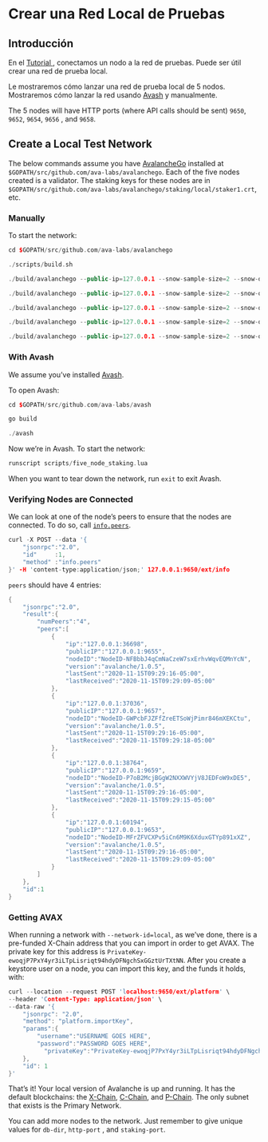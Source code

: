 # Crear una Red Local de Pruebas

## Introducción

En el [Tutorial ](https://avalanche.gitbook.io/avalanche/build/getting-started), conectamos un nodo a la red de pruebas. Puede ser útil crear una red de prueba local.

Le mostraremos cómo lanzar una red de prueba local de 5 nodos. Mostraremos cómo lanzar la red usando [Avash](https://avalanche.gitbook.io/avalanche/build/tools/avash) y manualmente.

The 5 nodes will have HTTP ports \(where API calls should be sent\) `9650`, `9652`, `9654`, `9656` , and `9658`.

## Create a Local Test Network

The below commands assume you have [AvalancheGo](https://avalanche.gitbook.io/avalanche/build/getting-started#download-avalanchego) installed at `$GOPATH/src/github.com/ava-labs/avalanchego`. Each of the five nodes created is a validator. The staking keys for these nodes are in `$GOPATH/src/github.com/ava-labs/avalanchego/staking/local/staker1.crt`, etc.

### Manually

To start the network:

```cpp
cd $GOPATH/src/github.com/ava-labs/avalanchego
```

```cpp
./scripts/build.sh
```

```cpp
./build/avalanchego --public-ip=127.0.0.1 --snow-sample-size=2 --snow-quorum-size=2 --http-port=9650 --staking-port=9651 --db-dir=db/node1 --staking-enabled=true --network-id=local --bootstrap-ips= --staking-tls-cert-file=$(pwd)/staking/local/staker1.crt --staking-tls-key-file=$(pwd)/staking/local/staker1.key
```

```cpp
./build/avalanchego --public-ip=127.0.0.1 --snow-sample-size=2 --snow-quorum-size=2 --http-port=9652 --staking-port=9653 --db-dir=db/node2 --staking-enabled=true --network-id=local --bootstrap-ips=127.0.0.1:9651 --bootstrap-ids=NodeID-7Xhw2mDxuDS44j42TCB6U5579esbSt3Lg --staking-tls-cert-file=$(pwd)/staking/local/staker2.crt --staking-tls-key-file=$(pwd)/staking/local/staker2.key
```

```cpp
./build/avalanchego --public-ip=127.0.0.1 --snow-sample-size=2 --snow-quorum-size=2 --http-port=9654 --staking-port=9655 --db-dir=db/node3 --staking-enabled=true --network-id=local --bootstrap-ips=127.0.0.1:9651 --bootstrap-ids=NodeID-7Xhw2mDxuDS44j42TCB6U5579esbSt3Lg --staking-tls-cert-file=$(pwd)/staking/local/staker3.crt --staking-tls-key-file=$(pwd)/staking/local/staker3.key
```

```cpp
./build/avalanchego --public-ip=127.0.0.1 --snow-sample-size=2 --snow-quorum-size=2 --http-port=9656 --staking-port=9657 --db-dir=db/node4 --staking-enabled=true --network-id=local --bootstrap-ips=127.0.0.1:9651 --bootstrap-ids=NodeID-7Xhw2mDxuDS44j42TCB6U5579esbSt3Lg --staking-tls-cert-file=$(pwd)/staking/local/staker4.crt --staking-tls-key-file=$(pwd)/staking/local/staker4.key
```

```cpp
./build/avalanchego --public-ip=127.0.0.1 --snow-sample-size=2 --snow-quorum-size=2 --http-port=9658 --staking-port=9659 --db-dir=db/node5 --staking-enabled=true --network-id=local --bootstrap-ips=127.0.0.1:9651 --bootstrap-ids=NodeID-7Xhw2mDxuDS44j42TCB6U5579esbSt3Lg --staking-tls-cert-file=$(pwd)/staking/local/staker5.crt --staking-tls-key-file=$(pwd)/staking/local/staker5.key
```

### With Avash

We assume you’ve installed [Avash](https://avalanche.gitbook.io/avalanche/build/tools/avash).

To open Avash:

```cpp
cd $GOPATH/src/github.com/ava-labs/avash
```

```cpp
go build
```

```cpp
./avash
```

Now we’re in Avash. To start the network:

```cpp
runscript scripts/five_node_staking.lua
```

When you want to tear down the network, run `exit` to exit Avash.

### Verifying Nodes are Connected <a id="verifying-nodes-are-connected"></a>

We can look at one of the node’s peers to ensure that the nodes are connected. To do so, call [`info.peers`](https://avalanche.gitbook.io/avalanche/build/apis/info-api#info-peers).

```cpp
curl -X POST --data '{
    "jsonrpc":"2.0",
    "id"     :1,
    "method" :"info.peers"
}' -H 'content-type:application/json;' 127.0.0.1:9650/ext/info
```

`peers` should have 4 entries:

```cpp
{
    "jsonrpc":"2.0",
    "result":{
        "numPeers":"4",
        "peers":[
            {
                "ip":"127.0.0.1:36698",
                "publicIP":"127.0.0.1:9655",
                "nodeID":"NodeID-NFBbbJ4qCmNaCzeW7sxErhvWqvEQMnYcN",
                "version":"avalanche/1.0.5",
                "lastSent":"2020-11-15T09:29:16-05:00",
                "lastReceived":"2020-11-15T09:29:09-05:00"
            },
            {
                "ip":"127.0.0.1:37036",
                "publicIP":"127.0.0.1:9657",
                "nodeID":"NodeID-GWPcbFJZFfZreETSoWjPimr846mXEKCtu",
                "version":"avalanche/1.0.5",
                "lastSent":"2020-11-15T09:29:16-05:00",
                "lastReceived":"2020-11-15T09:29:18-05:00"
            },
            {
                "ip":"127.0.0.1:38764",
                "publicIP":"127.0.0.1:9659",
                "nodeID":"NodeID-P7oB2McjBGgW2NXXWVYjV8JEDFoW9xDE5",
                "version":"avalanche/1.0.5",
                "lastSent":"2020-11-15T09:29:16-05:00",
                "lastReceived":"2020-11-15T09:29:15-05:00"
            },
            {
                "ip":"127.0.0.1:60194",
                "publicIP":"127.0.0.1:9653",
                "nodeID":"NodeID-MFrZFVCXPv5iCn6M9K6XduxGTYp891xXZ",
                "version":"avalanche/1.0.5",
                "lastSent":"2020-11-15T09:29:16-05:00",
                "lastReceived":"2020-11-15T09:29:09-05:00"
            }
        ]
    },
    "id":1
}
```

### Getting AVAX <a id="getting-avax"></a>

When running a network with `--network-id=local`, as we’ve done, there is a pre-funded X-Chain address that you can import in order to get AVAX. The private key for this address is `PrivateKey-ewoqjP7PxY4yr3iLTpLisriqt94hdyDFNgchSxGGztUrTXtNN`. After you create a keystore user on a node, you can import this key, and the funds it holds, with:

```cpp
curl --location --request POST 'localhost:9650/ext/platform' \
--header 'Content-Type: application/json' \
--data-raw '{
    "jsonrpc": "2.0",
    "method": "platform.importKey",
    "params":{
        "username":"USERNAME GOES HERE",
        "password":"PASSWORD GOES HERE",
          "privateKey":"PrivateKey-ewoqjP7PxY4yr3iLTpLisriqt94hdyDFNgchSxGGztUrTXtNN"
    },
    "id": 1
}'
```

That’s it! Your local version of Avalanche is up and running. It has the default blockchains: the [X-Chain](https://avalanche.gitbook.io/avalanche/learn/platform-overview#exchange-chain-x-chain), [C-Chain](https://avalanche.gitbook.io/avalanche/learn/platform-overview#contract-chain-c-chain), and [P-Chain](https://avalanche.gitbook.io/avalanche/learn/platform-overview#platform-chain-p-chain). The only subnet that exists is the Primary Network.

You can add more nodes to the network. Just remember to give unique values for `db-dir`, `http-port` , and `staking-port`.

<!--stackedit_data:
eyJoaXN0b3J5IjpbODkyMDUyMjkwXX0=
-->